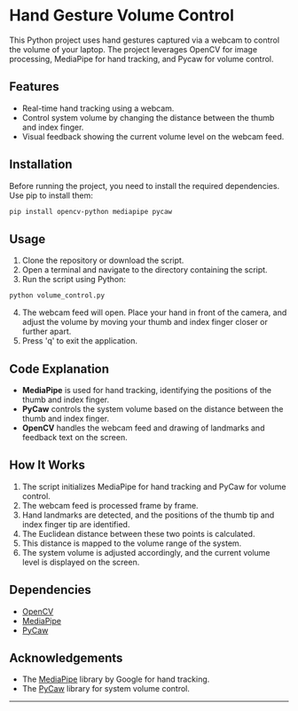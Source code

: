 # Hand Gesture Volume Control

This Python project uses hand gestures captured via a webcam to control the volume of your laptop. The project leverages OpenCV for image processing, MediaPipe for hand tracking, and Pycaw for volume control.

## Features

- Real-time hand tracking using a webcam.
- Control system volume by changing the distance between the thumb and index finger.
- Visual feedback showing the current volume level on the webcam feed.

## Installation

Before running the project, you need to install the required dependencies. Use pip to install them:

```sh
pip install opencv-python mediapipe pycaw
```

## Usage

1. Clone the repository or download the script.
2. Open a terminal and navigate to the directory containing the script.
3. Run the script using Python:

```sh
python volume_control.py
```

4. The webcam feed will open. Place your hand in front of the camera, and adjust the volume by moving your thumb and index finger closer or further apart.
5. Press 'q' to exit the application.

## Code Explanation

- **MediaPipe** is used for hand tracking, identifying the positions of the thumb and index finger.
- **PyCaw** controls the system volume based on the distance between the thumb and index finger.
- **OpenCV** handles the webcam feed and drawing of landmarks and feedback text on the screen.

## How It Works

1. The script initializes MediaPipe for hand tracking and PyCaw for volume control.
2. The webcam feed is processed frame by frame.
3. Hand landmarks are detected, and the positions of the thumb tip and index finger tip are identified.
4. The Euclidean distance between these two points is calculated.
5. This distance is mapped to the volume range of the system.
6. The system volume is adjusted accordingly, and the current volume level is displayed on the screen.

## Dependencies

- [OpenCV](https://opencv.org/)
- [MediaPipe](https://mediapipe.dev/)
- [PyCaw](https://github.com/AndreMiras/pycaw)

## Acknowledgements

- The [MediaPipe](https://mediapipe.dev/) library by Google for hand tracking.
- The [PyCaw](https://github.com/AndreMiras/pycaw) library for system volume control.

---
